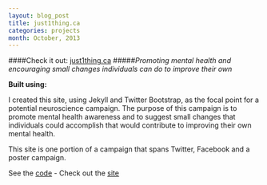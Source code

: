 ```yaml
---
layout: blog_post
title: just1thing.ca
categories: projects
month: October, 2013
---
```


####Check it out: [just1thing.ca](http://www.just1thing.ca)
#####*Promoting mental health and encouraging small changes individuals can do to improve their own*

<p><strong>Built using:</strong>&nbsp;&nbsp;<span title="JavaScript" class="pict-prog-js01 fa-2x"> </span>&nbsp;<span title="jquery" class="pict-prog-jquery fa-2x"> </span>&nbsp;<span title="HTML5" class="pict-html5-01 fa-2x"> </span>&nbsp;<span title="CSS3" class="pict-css3-01 fa-2x"> </span></p>

I created this site, using Jekyll and Twitter Bootstrap, as the focal point for a potential neuroscience campaign. The purpose of this campaign is to promote mental health awareness and to suggest small changes that individuals could accomplish that would contribute to improving their own mental health.

<!-- abridge -->

This site is one portion of a campaign that spans Twitter, Facebook and a poster campaign.

See the [code](http://github.com/mgingras/just1thing) - Check out the [site](http://www.just1thing.ca)
